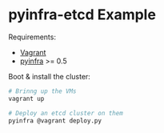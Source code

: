 # pyinfra-etcd Example

Requirements:

+ [Vagrant](https://vagrantup.com)
+ [pyinfra](https://github.com/Fizzadar/pyinfra) >= 0.5

Boot & install the cluster:

```sh
# Brinng up the VMs
vagrant up

# Deploy an etcd cluster on them
pyinfra @vagrant deploy.py
```
